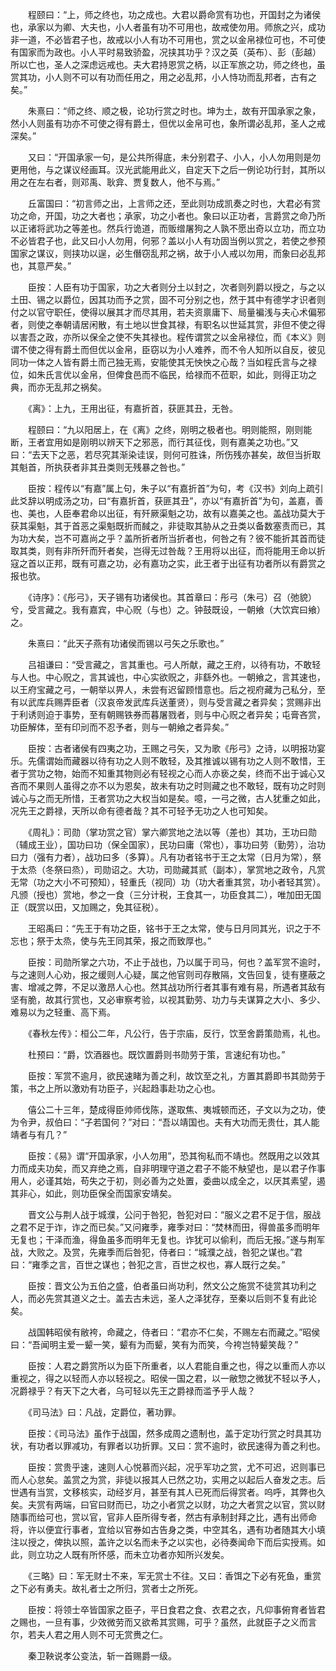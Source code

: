 <!-- { "loadSidebar": true } -->
　　程颐曰：“上，师之终也，功之成也。大君以爵命赏有功也，开国封之为诸侯也，承家以为卿、大夫也，小人者虽有功不可用也，故戒使勿用。师旅之兴，成功非一道，不必皆君子也，故戒以小人有功不可用也，赏之以金帛禄位可也，不可使有国家而为政也。小人平时易致骄盈，况挟其功乎？汉之英（英布）、彭（彭越）所以亡也，圣人之深虑远戒也。夫大君持恩赏之柄，以正军旅之功，师之终也，虽赏其功，小人则不可以有功而任用之，用之必乱邦，小人恃功而乱邦者，古有之矣。”

　　朱熹曰：“师之终、顺之极，论功行赏之时也。坤为土，故有开国承家之象，然小人则虽有功亦不可使之得有爵土，但优以金帛可也，象所谓必乱邦，圣人之戒深矣。”

　　又曰：“开国承家一句，是公共所得底，未分别君子、小人，小人勿用则是勿更用他，与之谋议经画耳。汉光武能用此义，自定天下之后一例论功行封，其所以用之在左右者，则邓禹、耿弇、贾复数人，他不与焉。”

　　丘富国曰：“初言师之出，上言师之还，至此则功成凯奏之时也，大君必有赏功之命，开国，功之大者也；承家，功之小者也。象曰以正功者，言爵赏之命乃所以正诸将武功之等差也。然兵行诡道，而贩缯屠狗之人孰不愿出奇以立功，而立功不必皆君子也，此又曰小人勿用，何邪？盖以小人有功固当例以赏之，若使之参预国家之谋议，则挟功以逞，必生僭窃乱邦之祸，故于小人戒以勿用，而象曰必乱邦也，其意严矣。”

　　臣按：人臣有功于国家，功之大者则分土以封之，次者则列爵以授之，与之以土田、锡之以爵位，因其功而予之赏，固不可分别之也，然于其中有德学才识者则付之以官守职任，使得以展其才而尽其用，若夫资禀庸下、局量褊浅与夫心术偏邪者，则使之奉朝请居闲散，有土地以世食其禄，有职名以世延其赏，非但不使之得以害吾之政，亦所以保全之使不失其禄也。程传谓赏之以金帛禄位，而《本义》则谓不使之得有爵土而但优以金帛，臣窃以为小人难养，而不令人知所以自反，彼见同功一体之人皆有爵土而己独无焉，安能使其无怏怏之心哉？当如程氏言与之禄位，如朱氏言优以金帛，但俾食邑而不临民，给禄而不莅职，如此，则得正功之典，而亦无乱邦之祸矣。

　　《离》：上九，王用出征，有嘉折首，获匪其丑，无咎。

　　程颐曰：“九以阳居上，在《离》之终，刚明之极者也。明则能照，刚则能断，王者宜用如是刚明以辨天下之邪恶，而行其征伐，则有嘉美之功也。”又曰：“去天下之恶，若尽究其渐染诖误，则何可胜诛，所伤残亦甚矣，故但当折取其魁首，所执获者非其丑类则无残暴之咎也。”

　　臣按：程传以“有嘉”属上句，朱子以“有嘉折首”为句，考《汉书》刘向上疏引此爻辞以明成汤之功，曰“有嘉折首，获匪其丑”，亦以“有嘉折首”为句，盖嘉，善也、美也，人臣奉君命以出征，有歼厥渠魁之功，故有以嘉美之也。盖战功莫大于获其渠魁，其于首恶之渠魁既折而馘之，非徒取其胁从之丑类以备数塞责而已，其为功大矣，岂不可嘉尚之乎？盖所折者所当折者也，何咎之有？彼不能折其首而徒取其类，则有非所歼而歼者矣，岂得无过咎哉？王用将以出征，而将能用王命以折寇之首以正邦，既有可嘉之功，必有嘉功之实，此王者于出征有功者所以有爵赏之报也欤。

　　《诗序》：《彤弓》，天子锡有功诸侯也。其首章曰：彤弓（朱弓）召（弛貌）兮，受言藏之。我有嘉宾，中心贶（与也）之。钟鼓既设，一朝飨（大饮宾曰飨）之。

　　朱熹曰：“此天子燕有功诸侯而锡以弓矢之乐歌也。”

　　吕祖谦曰：“受言藏之，言其重也。弓人所献，藏之王府，以待有功，不敢轻与人也。中心贶之，言其诚也，中心实欲贶之，非繇外也。一朝飨之，言其速也，以王府宝藏之弓，一朝举以畀人，未尝有迟留顾惜意也。后之视府藏为己私分，至有以武库兵赐弄臣者（汉哀帝发武库兵送董贤），则与受言藏之者异矣；赏赐非出于利诱则迫于事势，至有朝赐铁券而暮屠戮者，则与中心贶之者异矣；屯膏吝赏，功臣解体，至有印刓而不忍予者，则与一朝飨之者异矣。”

　　臣按：古者诸侯有四夷之功，王赐之弓矢，又为歌《彤弓》之诗，以明报功宴乐。先儒谓始而藏器以待有功之人则不敢轻，及其推诚以锡有功之人则不敢惜，王者于赏功之物，始而不知重其物则必有轻视之心而人亦亵之矣，终而不出于诚心又吝而不果则人虽得之亦不以为恩矣，故未有功之时则藏之也不敢轻，既有功之时则诚心与之而无所惜，王者赏功之大权当如是矣。噫，一弓之微，古人犹重之如此，况先王之爵禄，天所以命有德者哉？其不可轻予无功之人也可知矣。

　　《周礼》：司勋（掌功赏之官）掌六卿赏地之法以等（差也）其功，王功曰勋（辅成王业），国功曰功（保全国家），民功曰庸（常也），事功曰劳（勤劳），治功曰力（强有力者），战功曰多（多算）。凡有功者铭书于王之太常（日月为常），祭于太烝（冬祭曰烝），司勋诏之。大功，司勋藏其贰（副本），掌赏地之政令，凡赏无常（功之大小不可预知），轻重氏（视同）功（功大者重其赏，功小者轻其赏）。凡颁（授也）赏地，参之一食（三分计税，王食其一，功臣食其二），唯加田无国正（既赏以田，又加赐之，免其征税）。

　　王昭禹曰：“先王于有功之臣，铭书于王之太常，使与日月同其光，识之于不忘也；祭于太烝，使与先王同其荣，报之而致厚也。”

　　臣按：司勋所掌之六功，不止于战也，乃以属于司马，何也？盖军赏不逾时，与之速则人心劝，报之缓则人心疑，属之他官则司存散隔，文告回复，徒有壅蔽之害、增减之弊，不足以激昂人心也。然其战功所行者其事有难有易，所遇者其敌有坚有脆，故其行赏也，又必审察考验，以视其勤劳、功力与夫谋算之大小、多少、难易以为之轻重、高下焉。

　　《春秋左传》：桓公二年，凡公行，告于宗庙，反行，饮至舍爵策勋焉，礼也。

　　杜预曰：“爵，饮酒器也。既饮置爵则书勋劳于策，言速纪有功也。”

　　臣按：军赏不逾月，欲民速睹为善之利，故饮至之礼，方置其爵即书其勋劳于策，书之上所以激劝有功臣子，兴起趋事赴功之心也。

　　僖公二十三年，楚成得臣帅师伐陈，遂取焦、夷城顿而还，子文以为之功，使为令尹，叔伯曰：“子若国何？”对曰：“吾以靖国也。夫有大功而无贵仕，其人能靖者与有几？”

　　臣按：《易》谓“开国承家，小人勿用”，恐其徇私而不靖也。然既用之以效其力而成夫功矣，而又弃绝之焉，自非明理守道之君子不能不觖望也，是以君子作事用人，必谨其始，苟失之于初，则必善为之处置，委曲以成全之，以厌其素望，遏其非心，如此，则功臣保全而国家安靖矣。

　　晋文公与荆人战于城濮，公问于咎犯，咎犯对曰：“服义之君不足于信，服战之君不足于诈，诈之而已矣。”又问雍季，雍季对曰：“焚林而田，得兽虽多而明年无复也；干泽而渔，得鱼虽多而明年无复也。诈犹可以偷利，而后无报。”遂与荆军战，大败之。及赏，先雍季而后咎犯，侍者曰：“城濮之战，咎犯之谋也。”君曰：“雍季之言，百世之谋也；咎犯之言，百世之权也，寡人既行之矣。”

　　臣按：晋文公为五伯之盛，伯者虽曰尚功利，然文公之施赏不徒赏其功利之人，而必先赏其道义之士。盖去古未远，圣人之泽犹存，至秦以后则不复有此论矣。

　　战国韩昭侯有敝袴，命藏之，侍者曰：“君亦不仁矣，不赐左右而藏之。”昭侯曰：“吾闻明主爱一颦一笑，颦有为而颦，笑有为而笑，今袴岂特颦笑哉？”

　　臣按：人君之爵赏所以为臣下所重者，以人君能自重之也，得之以重而人亦以重视之，得之以轻而人亦以轻视之。昭侯一国之君，以一敝惣之微犹不轻以予人，况爵禄乎？有天下之大者，乌可轻以先王之爵禄而滥予乎人哉？

　　《司马法》曰：凡战，定爵位，著功罪。

　　臣按：《司马法》虽作于战国，然多成周之遗制也，盖于定功行赏之时具其功状，有功者以罪减功，有罪者以功折罪。又曰：赏不逾时，欲民速得为善之利也。

　　臣按：赏贵乎速，速则人心悦慕而兴起，况乎军功之赏，尤不可迟，迟则事已而人心怠矣。盖赏之为赏，非徒以报其人已然之功，实用之以起后人奋发之志。后世遇有当赏，文移核实，动经岁月，甚至有其人已死而后得赏者。呜呼，其弊也久矣。夫赏有两端，曰官曰财而已，功之小者赏之以财，功之大者赏之以官，赏以财随事而给可也，赏以官，官非人臣所得专者，然古有承制封拜之比，遇有出师命将，许以便宜行事者，宜给以官券如古告身之类，中空其名，遇有功者随其大小填注以授之，俾执以照，盖许之以名而未予之以实也，必待奏闻命下而后实授焉。如此，则立功之人既有所怀感，而未立功者亦知所兴发矣。

　　《三略》曰：军无财士不来，军无赏士不往。又曰：香饵之下必有死鱼，重赏之下必有勇夫。故礼者士之所归，赏者士之所死。

　　臣按：将领士卒皆国家之臣子，平日食君之食、衣君之衣，凡仰事俯育者皆君之赐也，一旦有事，少效微劳而又欲希其赏赐，可乎？虽然，此就臣子之义而言尔，若夫人君之用人则不可无赏赉之仁。

　　秦卫鞅说孝公变法，斩一首赐爵一级。


